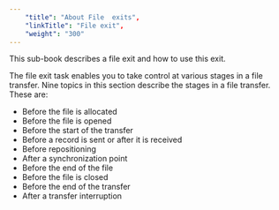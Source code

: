 ```yaml
---
    "title": "About File  exits",
    "linkTitle": "File exit",
    "weight": "300"
---
```

This sub-book describes a file exit and how to use this exit.

The file exit task enables you to take control at various stages in
a file transfer. Nine topics in this section describe the stages in a file transfer. These are:

- Before
    the file is allocated
- Before
    the file is opened
- Before
    the start of the transfer
- Before
    a record is sent or after it is received
- Before
    repositioning
- After
    a synchronization point
- Before
    the end of the file
- Before
    the file is closed
- Before
    the end of the transfer
- After
    a transfer interruption
